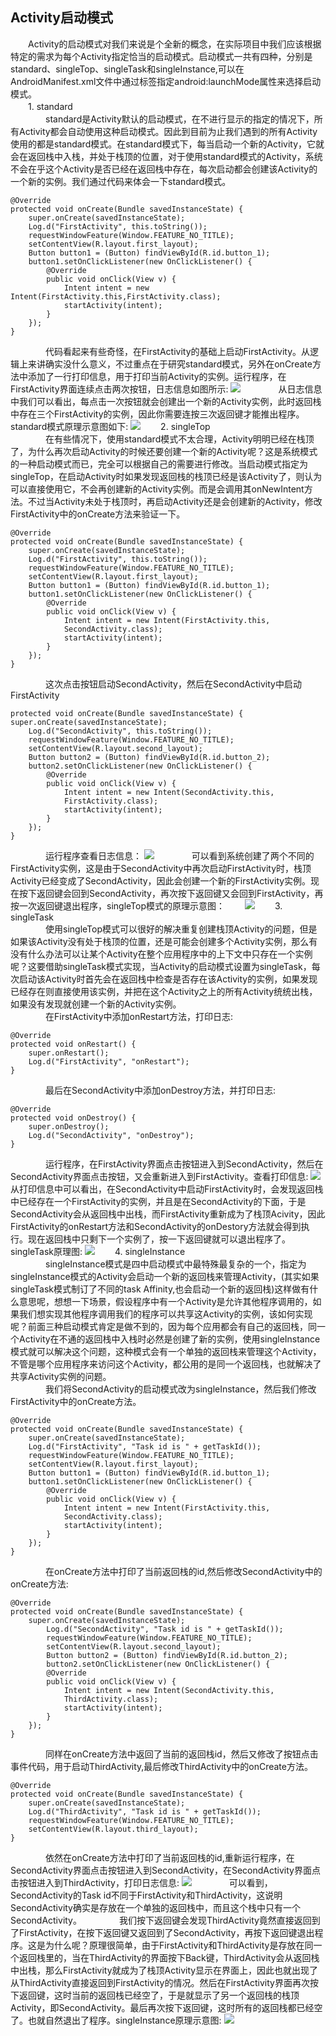 ## Activity启动模式
　　Activity的启动模式对我们来说是个全新的概念，在实际项目中我们应该根据特定的需求为每个Activity指定恰当的启动模式。启动模式一共有四种，分别是standard、singleTop、singleTask和singleInstance,可以在AndroidManifest.xml文件中通过<activity>标签指定android:launchMode属性来选择启动模式。  
　　1. standard  
　　　　standard是Activity默认的启动模式，在不进行显示的指定的情况下，所有Activity都会自动使用这种启动模式。因此到目前为止我们遇到的所有Activity使用的都是standard模式。在standard模式下，每当启动一个新的Activity，它就会在返回栈中入栈，并处于栈顶的位置，对于使用standard模式的Activity，系统不会在乎这个Activity是否已经在返回栈中存在，每次启动都会创建该Activity的一个新的实例。我们通过代码来体会一下standard模式。  

	@Override
	protected void onCreate(Bundle savedInstanceState) {
		super.onCreate(savedInstanceState);
		Log.d("FirstActivity", this.toString());
		requestWindowFeature(Window.FEATURE_NO_TITLE);
		setContentView(R.layout.first_layout);
		Button button1 = (Button) findViewById(R.id.button_1);
		button1.setOnClickListener(new OnClickListener() {
			@Override
			public void onClick(View v) {
				Intent intent = new Intent(FirstActivity.this,FirstActivity.class);
				startActivity(intent);
			}
		});
	}
　　　　代码看起来有些奇怪，在FirstActivity的基础上启动FirstActivity。从逻辑上来讲确实没什么意义，不过重点在于研究standard模式，另外在onCreate方法中添加了一行打印信息，用于打印当前Activity的实例。运行程序，在FirstActivity界面连续点击两次按钮，日志信息如图所示:
![](http://7xp6n9.com1.z0.glb.clouddn.com/QQ%E5%9B%BE%E7%89%8720160109211604.png)
　　　　从日志信息中我们可以看出，每点击一次按钮就会创建出一个新的Activity实例，此时返回栈中存在三个FirstActivity的实例，因此你需要连按三次返回键才能推出程序。standard模式原理示意图如下:
![](http://7xp6n9.com1.z0.glb.clouddn.com/QQ%E5%9B%BE%E7%89%8720160109211625.png)
　　2. singleTop  
　　　　在有些情况下，使用standard模式不太合理，Activity明明已经在栈顶了，为什么再次启动Activity的时候还要创建一个新的Activity呢？这是系统模式的一种启动模式而已，完全可以根据自己的需要进行修改。当启动模式指定为singleTop，在启动Activity时如果发现返回栈的栈顶已经是该Activity了，则认为可以直接使用它，不会再创建新的Activity实例。而是会调用其onNewIntent方法。不过当Activity未处于栈顶时，再启动Activity还是会创建新的Activity，修改FirstActivity中的onCreate方法来验证一下。  
		
	@Override
	protected void onCreate(Bundle savedInstanceState) {
		super.onCreate(savedInstanceState);
		Log.d("FirstActivity", this.toString());
		requestWindowFeature(Window.FEATURE_NO_TITLE);
		setContentView(R.layout.first_layout);
		Button button1 = (Button) findViewById(R.id.button_1);
		button1.setOnClickListener(new OnClickListener() {
			@Override
			public void onClick(View v) {
				Intent intent = new Intent(FirstActivity.this,
				SecondActivity.class);
				startActivity(intent);
			}
		});
	}
　　　　这次点击按钮启动SecondActivity，然后在SecondActivity中启动FirstActivity  

	protected void onCreate(Bundle savedInstanceState) {
	super.onCreate(savedInstanceState);
		Log.d("SecondActivity", this.toString());
		requestWindowFeature(Window.FEATURE_NO_TITLE);
		setContentView(R.layout.second_layout);
		Button button2 = (Button) findViewById(R.id.button_2);
		button2.setOnClickListener(new OnClickListener() {
			@Override
			public void onClick(View v) {
				Intent intent = new Intent(SecondActivity.this,
				FirstActivity.class);
				startActivity(intent);
			}
		});
	}
　　　　运行程序查看日志信息：
![](http://7xp6n9.com1.z0.glb.clouddn.com/QQ%E5%9B%BE%E7%89%8720160109212546.png)
　　　　可以看到系统创建了两个不同的FirstActivity实例，这是由于SecondActivity中再次启动FirstActivity时，栈顶Activity已经变成了SecondActivity，因此会创建一个新的FirstActivity实例。现在按下返回键会回到SecondActivity，再次按下返回键又会回到FirstActivity，再按一次返回键退出程序，singleTop模式的原理示意图：　　
![](http://7xp6n9.com1.z0.glb.clouddn.com/QQ%E5%9B%BE%E7%89%8720160110002925.png)
　　3. singleTask  
　　　　使用singleTop模式可以很好的解决重复创建栈顶Activity的问题，但是如果该Activity没有处于栈顶的位置，还是可能会创建多个Activity实例，那么有没有什么办法可以让某个Activity在整个应用程序中的上下文中只存在一个实例呢？这要借助singleTask模式实现，当Activity的启动模式设置为singleTask，每次启动该Activity时首先会在返回栈中检查是否存在该Activity的实例，如果发现已经存在则直接使用该实例，并把在这个Activity之上的所有Activity统统出栈，如果没有发现就创建一个新的Activity实例。  
　　　　在FirstActivity中添加onRestart方法，打印日志:

	@Override
	protected void onRestart() {
		super.onRestart();
		Log.d("FirstActivity", "onRestart");
	}
　　　　最后在SecondActivity中添加onDestroy方法，并打印日志:

	@Override
	protected void onDestroy() {
		super.onDestroy();
		Log.d("SecondActivity", "onDestroy");
	}
　　　　运行程序，在FirstActivity界面点击按钮进入到SecondActivity，然后在SecondActivity界面点击按钮，又会重新进入到FirstActivity。查看打印信息:
![](http://7xp6n9.com1.z0.glb.clouddn.com/QQ%E5%9B%BE%E7%89%8720160109213630.png)
　　　　从打印信息中可以看出，在SecondActivity中启动FirstActivity时，会发现返回栈中已经存在一个FirstActivity的实例，并且是在SecondActivity的下面，于是SecondActivity会从返回栈中出栈，而FirstActivity重新成为了栈顶Acivity，因此FirstActivity的onRestart方法和SecondActivity的onDestory方法就会得到执行。现在返回栈中只剩下一个实例了，按一下返回键就可以退出程序了。singleTask原理图:
![](http://7xp6n9.com1.z0.glb.clouddn.com/QQ%E5%9B%BE%E7%89%8720160109213936.png)
　　4. singleInstance  
　　　　singleInstance模式是四中启动模式中最特殊最复杂的一个，指定为singleInstance模式的Activity会启动一个新的返回栈来管理Activity，(其实如果singleTask模式制订了不同的task Affinity,也会启动一个新的返回栈)这样做有什么意思呢，想想一下场景，假设程序中有一个Activity是允许其他程序调用的，如果我们想实现其他程序调用我们的程序可以共享这Activity的实例，该如何实现呢？前面三种启动模式肯定是做不到的，因为每个应用都会有自己的返回栈，同一个Activity在不通的返回栈中入栈时必然是创建了新的实例，使用singleInstance模式就可以解决这个问题，这种模式会有一个单独的返回栈来管理这个Activity，不管是哪个应用程序来访问这个Activity，都公用的是同一个返回栈，也就解决了共享Activity实例的问题。  
　　　　我们将SecondActivity的启动模式改为singleInstance，然后我们修改FirstActivity中的onCreate方法。

	@Override
	protected void onCreate(Bundle savedInstanceState) {
		super.onCreate(savedInstanceState);
		Log.d("FirstActivity", "Task id is " + getTaskId());
		requestWindowFeature(Window.FEATURE_NO_TITLE);
		setContentView(R.layout.first_layout);
		Button button1 = (Button) findViewById(R.id.button_1);
		button1.setOnClickListener(new OnClickListener() {
			@Override
			public void onClick(View v) {
				Intent intent = new Intent(FirstActivity.this,
				SecondActivity.class);
				startActivity(intent);
			}
		});
	}
　　　　在onCreate方法中打印了当前返回栈的id,然后修改SecondActivity中的onCreate方法:

	@Override
	protected void onCreate(Bundle savedInstanceState) {
		super.onCreate(savedInstanceState);
			Log.d("SecondActivity", "Task id is " + getTaskId());
			requestWindowFeature(Window.FEATURE_NO_TITLE);
			setContentView(R.layout.second_layout);
			Button button2 = (Button) findViewById(R.id.button_2);
			button2.setOnClickListener(new OnClickListener() {
			@Override
			public void onClick(View v) {
				Intent intent = new Intent(SecondActivity.this,
				ThirdActivity.class);
				startActivity(intent);
			}
		});
	}
　　　　同样在onCreate方法中返回了当前的返回栈id，然后又修改了按钮点击事件代码，用于启动ThirdActivity,最后修改ThirdActivity中的onCreate方法。

	@Override
	protected void onCreate(Bundle savedInstanceState) {
		super.onCreate(savedInstanceState);
		Log.d("ThirdActivity", "Task id is " + getTaskId());
		requestWindowFeature(Window.FEATURE_NO_TITLE);
		setContentView(R.layout.third_layout);
	}
　　　　依然在onCreate方法中打印了当前返回栈的id,重新运行程序，在SecondActivity界面点击按钮进入到SecondActivity，在SecondActivity界面点击按钮进入到ThirdActivity，打印日志信息:
![](http://7xp6n9.com1.z0.glb.clouddn.com/QQ%E5%9B%BE%E7%89%8720160109215018.png)
　　　　可以看到，SecondActivity的Task id不同于FirstActivity和ThirdActivity，这说明SecondActivity确实是存放在一个单独的返回栈中，而且这个栈中只有一个SecondActivity。
　　　　我们按下返回键会发现ThirdActivity竟然直接返回到了FirstActivity，在按下返回键又返回到了SecondActivity，再按下返回键退出程序。这是为什么呢？原理很简单，由于FirstActivity和ThirdActivity是存放在同一个返回栈里的，当在ThirdActivity的界面按下Back键，ThirdActivity会从返回栈中出栈，那么FirstActivity就成为了栈顶Activity显示在界面上，因此也就出现了从ThirdActivity直接返回到FirstActivity的情况。然后在FirstActivity界面再次按下返回键，这时当前的返回栈已经空了，于是就显示了另一个返回栈的栈顶Activity，即SecondActivity。最后再次按下返回键，这时所有的返回栈都已经空了。也就自然退出了程序。singleInstance原理示意图:
![](http://7xp6n9.com1.z0.glb.clouddn.com/QQ%E5%9B%BE%E7%89%8720160109215552.png)